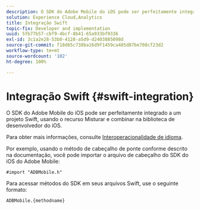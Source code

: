 ```yaml
---
description: O SDK do Adobe Mobile do iOS pode ser perfeitamente integrado a um projeto Swift, usando o recurso Misturar e combinar na biblioteca de desenvolvedor do iOS.
solution: Experience Cloud,Analytics
title: Integração Swift
topic-fix: Developer and implementation
uuid: 5fb77b57-cbf9-4bcf-8b41-65a933bf9336
exl-id: 3c1a2e28-53b0-4128-a5d9-d2403885098d
source-git-commit: f18d65c738ba16d9f1459ca485d87be708cf23d2
workflow-type: tm+mt
source-wordcount: '102'
ht-degree: 100%

---
```


# Integração Swift {#swift-integration}

O SDK do Adobe Mobile do iOS pode ser perfeitamente integrado a um projeto Swift, usando o recurso Misturar e combinar na biblioteca de desenvolvedor do iOS.

Para obter mais informações, consulte [Interoperacionalidade de idioma](https://developer.apple.com/documentation/swift#2984801.html).

Por exemplo, usando o método de cabeçalho de ponte conforme descrito na documentação, você pode importar o arquivo de cabeçalho do SDK do iOS do Adobe Mobile:

```
#import "ADBMobile.h"
```

Para acessar métodos do SDK em seus arquivos Swift, use o seguinte formato:

```
ADBMobile.{methodname}
```

